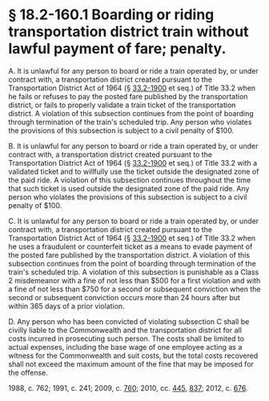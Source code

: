 # § 18.2-160.1 Boarding or riding transportation district train without lawful payment of fare; penalty.

<p>A. It is unlawful for any person to board or ride a train operated by, or under contract with, a transportation district created pursuant to the Transportation District Act of 1964 (§ <a href='http://law.lis.virginia.gov/vacode/33.2-1900/'>33.2-1900</a> et seq.) of Title 33.2 when he fails or refuses to pay the posted fare published by the transportation district, or fails to properly validate a train ticket of the transportation district. A violation of this subsection continues from the point of boarding through termination of the train's scheduled trip. Any person who violates the provisions of this subsection is subject to a civil penalty of $100.</p><p>B. It is unlawful for any person to board or ride a train operated by, or under contract with, a transportation district created pursuant to the Transportation District Act of 1964 (§ <a href='http://law.lis.virginia.gov/vacode/33.2-1900/'>33.2-1900</a> et seq.) of Title 33.2 with a validated ticket and to willfully use the ticket outside the designated zone of the paid ride. A violation of this subsection continues throughout the time that such ticket is used outside the designated zone of the paid ride. Any person who violates the provisions of this subsection is subject to a civil penalty of $100.</p><p>C. It is unlawful for any person to board or ride a train operated by, or under contract with, a transportation district created pursuant to the Transportation District Act of 1964 (§ <a href='http://law.lis.virginia.gov/vacode/33.2-1900/'>33.2-1900</a> et seq.) of Title 33.2 when he uses a fraudulent or counterfeit ticket as a means to evade payment of the posted fare published by the transportation district. A violation of this subsection continues from the point of boarding through termination of the train's scheduled trip. A violation of this subsection is punishable as a Class 2 misdemeanor with a fine of not less than $500 for a first violation and with a fine of not less than $750 for a second or subsequent conviction when the second or subsequent conviction occurs more than 24 hours after but within 365 days of a prior violation.</p><p>D. Any person who has been convicted of violating subsection C shall be civilly liable to the Commonwealth and the transportation district for all costs incurred in prosecuting such person. The costs shall be limited to actual expenses, including the base wage of one employee acting as a witness for the Commonwealth and suit costs, but the total costs recovered shall not exceed the maximum amount of the fine that may be imposed for the offense.</p><p>1988, c. 762; 1991, c. 241; 2009, c. <a href='http://lis.virginia.gov/cgi-bin/legp604.exe?091+ful+CHAP0760'>760</a>; 2010, cc. <a href='http://lis.virginia.gov/cgi-bin/legp604.exe?101+ful+CHAP0445'>445</a>, <a href='http://lis.virginia.gov/cgi-bin/legp604.exe?101+ful+CHAP0837'>837</a>; 2012, c. <a href='http://lis.virginia.gov/cgi-bin/legp604.exe?121+ful+CHAP0676'>676</a>.</p>